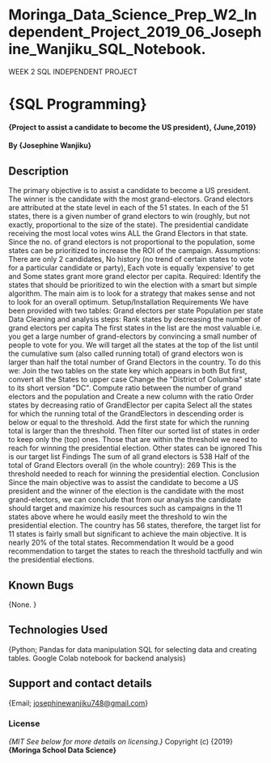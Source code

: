 # Moringa_Data_Science_Prep_W2_Independent_Project_2019_06_Josephine_Wanjiku_SQL_Notebook.
WEEK 2 SQL INDEPENDENT PROJECT 
# {SQL Programming}
#### {Project to assist a candidate to become the US president}, {June,2019}
#### By **{Josephine Wanjiku}**
## Description
The primary objective is to assist a candidate to become a US president.
The winner is the candidate with the most grand-electors.
Grand electors are attributed at the state level in each of the 51 states.
In each of the 51 states, there is a given number of grand electors to win (roughly, but not exactly, proportional to the size of the state).
The presidential candidate receiving the most local votes wins ALL the Grand Electors in that state.
Since the no. of grand electors is not proportional to the population, some states can be prioritized to increase the ROI of the campaign. 
Assumptions:
There are only 2 candidates,
No history (no trend of certain states to vote for a particular candidate or party),
Each vote is equally ‘expensive’ to get and
Some states grant more grand elector per capita.
Required:
Identify the states that should be prioritized to win the election with a smart but simple algorithm.
The main aim is to look for a strategy that makes sense and not to look for an overall optimum.
Setup/Installation Requirements
We have been provided with two tables:
Grand electors per state
Population per state
Data Cleaning and analysis steps:
Rank states by decreasing the number of grand electors per capita
The first states in the list are the most valuable i.e. you get a large number of grand-electors by convincing a small number of people to vote for you.
We will target all the states at the top of the list until the cumulative sum (also called running total) of grand electors won is larger than half the total number of Grand Electors in the country.
To do this we:
Join the two tables on the state key which appears in both
But first, convert all the States to upper case
Change the "District of Columbia" state to its short version "DC".
Compute ratio between the number of grand electors and the population and
Create a new column with the ratio
Order states by decreasing ratio of GrandElector per capita
Select all the states for which the running total of the GrandElectors in descending order is below or equal to the threshold.
Add the first state for which the running total is larger than the threshold.
Then filter our sorted list of states in order to keep only the (top) ones.
Those that are within the threshold we need to reach for winning the presidential election.
Other states can be ignored
This is our target list
Findings
The sum of all grand electors is 538
Half of the total of Grand Electors overall (in the whole country): 269
This is the threshold needed to reach for winning the presidential election.
Conclusion
Since the main objective was to assist the candidate to become a US president and the winner of the election is the candidate with the most grand-electors, we can conclude that from our analysis the candidate should target and maximize his resources such as campaigns in the 11 states above where he would easily meet the threshold to win the presidential election.
The country has 56 states, therefore, the target list for 11 states is fairly small but significant to achieve the main objective. It is nearly 20% of the total states.
Recommendation
It would be a good recommendation to target the states to reach the threshold tactfully and win the presidential elections.

## Known Bugs
{None. }
## Technologies Used
{Python; Pandas for data manipulation
SQL for selecting data and creating tables. 
Google Colab notebook for backend analysis}
## Support and contact details
{Email; josephinewanjiku748@gmail.com}
### License
*{MIT  See below for more details on licensing.}*
Copyright (c) {2019} **{Moringa School Data Science}**
